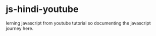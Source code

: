 # js-hindi-youtube
lerning javascript from youtube tutorial so documenting the javascript journey here.
